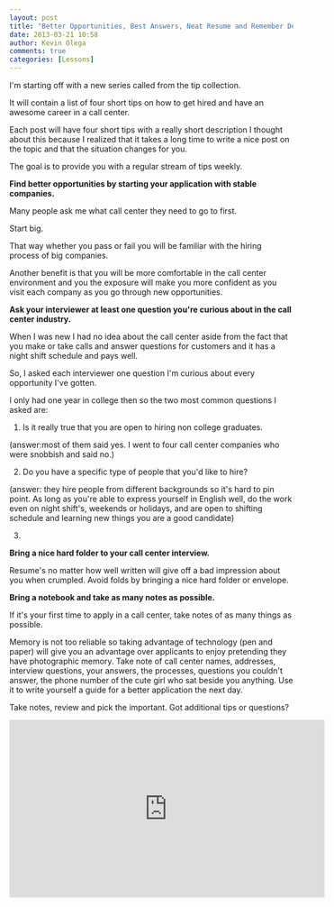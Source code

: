 ```yaml
---
layout: post
title: "Better Opportunities, Best Answers, Neat Resume and Remember Details"
date: 2013-03-21 10:58
author: Kevin Olega
comments: true
categories: [Lessons]
---
```

I'm starting off with a new series called from the tip collection. 

It will contain a list of four short tips on how to get hired and have an awesome career in a call center.

Each post will have four short tips with a really short description I thought about this because I realized that it takes a long time to write a nice post on the topic and that the situation changes for you. 

The goal is to provide you with a regular stream of tips weekly.

**Find better opportunities by starting your application with stable companies.** 

Many people ask me what call center they need to go to first. 

Start big. 

That way whether you pass or fail you will be familiar with the hiring process of big companies. 

Another benefit is that you will be more comfortable in the call center environment and you the exposure will make you more confident as you visit each company as you go through new opportunities. 

**Ask your interviewer at least one question you're curious about in the call center industry.** 

When I was new I had no idea about the call center aside from the fact that you make or take calls and answer questions for customers and it has a night shift schedule and pays well. 

So, I asked each interviewer one question I'm curious about every opportunity I've gotten. 

I only had one year in college then so the two most common questions I asked are: 

1. Is it really true that you are open to hiring non college graduates. 

(answer:most of them said yes. I went to four call center companies who were snobbish and said no.) 

2. Do you have a specific type of people that you'd like to hire? 

(answer: they hire people from different backgrounds so it's hard to pin point. As long as you're able to express yourself in English well, do the work even on night shift's, weekends or holidays, and are open to shifting schedule and learning new things you are a good candidate) 

3. 
**Bring a nice hard folder to your call center interview.** 

Resume's no matter how well written will give off a bad impression about you when crumpled. Avoid folds by bringing a nice hard folder or envelope. 

**Bring a notebook and take as many notes as possible.** 

If it's your first time to apply in a call center, take notes of as many things as possible. 

Memory is not too reliable so taking advantage of technology (pen and paper) will give you an advantage over applicants to enjoy pretending they have photographic memory. Take note of call center names, addresses, interview questions, your answers, the processes, questions you couldn't answer, the phone number of the cute girl who sat beside you anything. Use it to write yourself a guide for a better application the next day. 

Take notes, review and pick the important. Got additional tips or questions? 

<iframe width="560" height="315" src="https://www.youtube.com/embed/b8g_kBupEg8" frameborder="0" allow="accelerometer; autoplay; encrypted-media; gyroscope; picture-in-picture" allowfullscreen></iframe>
